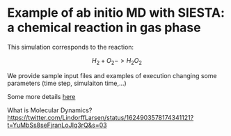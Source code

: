 # Example of ab initio MD with SIESTA: a chemical reaction in gas phase

This simulation corresponds to the reaction:

$$H_2+O_2 -> H_2O_2 $$

We provide sample input files and examples of execution changing some parameters (time step, simulaiton time,...)

Some more details [here](https://saco.csic.es/s/sepgfk32eSp4oM3) 

What is Molecular Dynamics?
https://twitter.com/LindorffLarsen/status/1624903578174341121?t=YuMbSs8seFjranLoJIq3rQ&s=03



